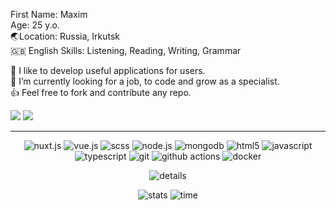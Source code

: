 First Name: Maxim<br/>
Age: 25 y.o.<br/>
🌏Location: Russia, Irkutsk<br/>
🇬🇧 English Skills: Listening, Reading, Writing, Grammar

💞️ I like to develop useful applications for users.<br/>
🌱 I’m currently looking for a job, to code and grow as a specialist.<br/>
👍 Feel free to fork and contribute any repo.<br/>

 
<div> 
    <a href = "mailto:purplehorrorrus@gmail.com"><img src="https://img.shields.io/badge/-Gmail-%23333?style=for-the-badge&logo=gmail"></a>
    <a href="https://t.me/infinitehorror"><img src="https://img.shields.io/badge/-Telegram-%23333?style=for-the-badge&logo=telegram"></a>
</div>

---

<p align="center">
  <img alt="nuxt.js" src="https://img.shields.io/badge/nuxtjs-00DC82.svg?&style=for-the-badge&logo=nuxt.js&logoColor=FFFFFF">
  <img alt="vue.js" src="https://img.shields.io/badge/vuejs-4FC08D.svg?&style=for-the-badge&logo=vue.js&logoColor=FFFFFF">
  <img alt="scss" src="https://img.shields.io/badge/scss-CC6699.svg?&style=for-the-badge&logo=sass&logoColor=FFFFFF">
  <img alt="node.js" src="https://img.shields.io/badge/nodejs-339933.svg?&style=for-the-badge&logo=node.js&logoColor=FFFFFF">
  <img alt="mongodb" src="https://img.shields.io/badge/mondodb-47A248.svg?&style=for-the-badge&logo=mongodb&logoColor=FFFFFF">
  <img alt="html5" src="https://img.shields.io/badge/html5-E34F26.svg?&style=for-the-badge&logo=html5&logoColor=FFFFFF">
  <img alt="javascript" src="https://img.shields.io/badge/javascript-F7DF1E.svg?&style=for-the-badge&logo=javascript&logoColor=000000">
  <img alt="typescript" src="https://shields.io/badge/typescript-3178C6?style=for-the-badge&logo=typescript&logoColor=FFFFFF">
  <img alt="git" src="https://img.shields.io/badge/git-F05032.svg?style=for-the-badge&logo=git&logoColor=FFFFFF">
  <img alt="github actions" src="https://img.shields.io/badge/-Github_Actions-E10098?style=for-the-badge&logo=github-actions&logoColor=FFFFFF" />
  <img alt="docker" src="https://img.shields.io/badge/docker-2496ED.svg?&style=for-the-badge&logo=docker&logoColor=FFFFFF">
</p>

<div align="center">
  
![details](https://github-profile-summary-cards.vercel.app/api/cards/profile-details?username=PurpleHorrorRus&theme=github_dark)

![stats](https://github-profile-summary-cards.vercel.app/api/cards/stats?username=PurpleHorrorRus&theme=github_dark)
![time](https://github-profile-summary-cards.vercel.app/api/cards/productive-time?username=PurpleHorrorRus&theme=github_dark)

</div>
